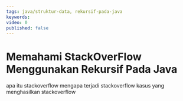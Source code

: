 ```yaml
---
tags: java/struktur-data, rekursif-pada-java
keywords: 
video: 0
published: false
---
```

# Memahami StackOverFlow Menggunakan Rekursif Pada Java
apa itu stackoverflow
mengapa terjadi stackoverflow
kasus yang menghasilkan stackoverflow